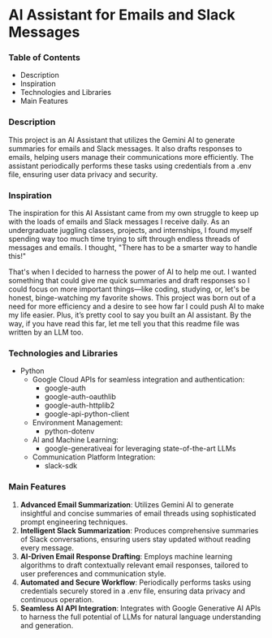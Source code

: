 # AI Assistant for Emails and Slack Messages

### Table of Contents
- Description
- Inspiration
- Technologies and Libraries
- Main Features


### Description

This project is an AI Assistant that utilizes the Gemini AI to generate summaries for emails and Slack messages. It also drafts responses to emails, helping users manage their communications more efficiently. The assistant periodically performs these tasks using credentials from a .env file, ensuring user data privacy and security.

### Inspiration

The inspiration for this AI Assistant came from my own struggle to keep up with the loads of emails and Slack messages I receive daily. As an undergraduate juggling classes, projects, and internships, I found myself spending way too much time trying to sift through endless threads of messages and emails. I thought, "There has to be a smarter way to handle this!"

That's when I decided to harness the power of AI to help me out. I wanted something that could give me quick summaries and draft responses so I could focus on more important things—like coding, studying, or, let's be honest, binge-watching my favorite shows. This project was born out of a need for more efficiency and a desire to see how far I could push AI to make my life easier. Plus, it’s pretty cool to say you built an AI assistant. By the way, if you have read this far, let me tell you that this readme file was written by an LLM too.

### Technologies and Libraries

- Python
  - Google Cloud APIs for seamless integration and authentication:
    - google-auth
    - google-auth-oauthlib
    - google-auth-httplib2
    - google-api-python-client
  - Environment Management:
    - python-dotenv
  - AI and Machine Learning:
    - google-generativeai for leveraging state-of-the-art LLMs
  - Communication Platform Integration:
    - slack-sdk

### Main Features

1) **Advanced Email Summarization**: 
Utilizes Gemini AI to generate insightful and concise summaries of email threads using sophisticated prompt engineering techniques.
2) **Intelligent Slack Summarization**: 
Produces comprehensive summaries of Slack conversations, ensuring users stay updated without reading every message.
3) **AI-Driven Email Response Drafting**: 
Employs machine learning algorithms to draft contextually relevant email responses, tailored to user preferences and communication style.
4) **Automated and Secure Workflow**: 
Periodically performs tasks using credentials securely stored in a .env file, ensuring data privacy and continuous operation.
5) **Seamless AI API Integration**: 
Integrates with Google Generative AI APIs to harness the full potential of LLMs for natural language understanding and generation.


